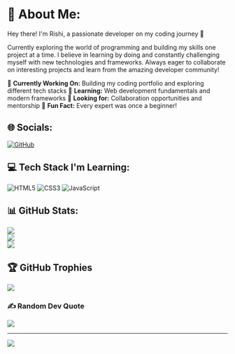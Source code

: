 # 💫 About Me:

Hey there! I'm Rishi, a passionate developer on my coding journey 🚀

Currently exploring the world of programming and building my skills one project at a time. I believe in learning by doing and constantly challenging myself with new technologies and frameworks. Always eager to collaborate on interesting projects and learn from the amazing developer community!

📌 **Currently Working On:** Building my coding portfolio and exploring different tech stacks
📌 **Learning:** Web development fundamentals and modern frameworks
📌 **Looking for:** Collaboration opportunities and mentorship
📌 **Fun Fact:** Every expert was once a beginner!

## 🌐 Socials:
[![GitHub](https://img.shields.io/badge/GitHub-%23121011.svg?style=for-the-badge&logo=github&logoColor=white)](https://github.com/rishi99138)

## 💻 Tech Stack I'm Learning:
![HTML5](https://img.shields.io/badge/html5-%23E34F26.svg?style=for-the-badge&logo=html5&logoColor=white) 
![CSS3](https://img.shields.io/badge/css3-%231572B6.svg?style=for-the-badge&logo=css3&logoColor=white) 
![JavaScript](https://img.shields.io/badge/javascript-%23323330.svg?style=for-the-badge&logo=javascript&logoColor=%23F7DF1E)

## 📊 GitHub Stats:
![](https://github-readme-stats.vercel.app/api?username=rishi99138&theme=dark&hide_border=false&include_all_commits=false&count_private=false)<br/>
![](https://github-readme-streak-stats.herokuapp.com/?user=rishi99138&theme=dark&hide_border=false)<br/>
![](https://github-readme-stats.vercel.app/api/top-langs/?username=rishi99138&theme=dark&hide_border=false&include_all_commits=false&count_private=false&layout=compact)

## 🏆 GitHub Trophies
![](https://github-profile-trophy.vercel.app/?username=rishi99138&theme=radical&no-frame=false&no-bg=true&margin-w=4)

### ✍️ Random Dev Quote
![](https://quotes-github-readme.vercel.app/api?type=horizontal&theme=radical)

---
[![](https://visitcount.itsvg.in/api?id=rishi99138&icon=0&color=0)](https://visitcount.itsvg.in)
